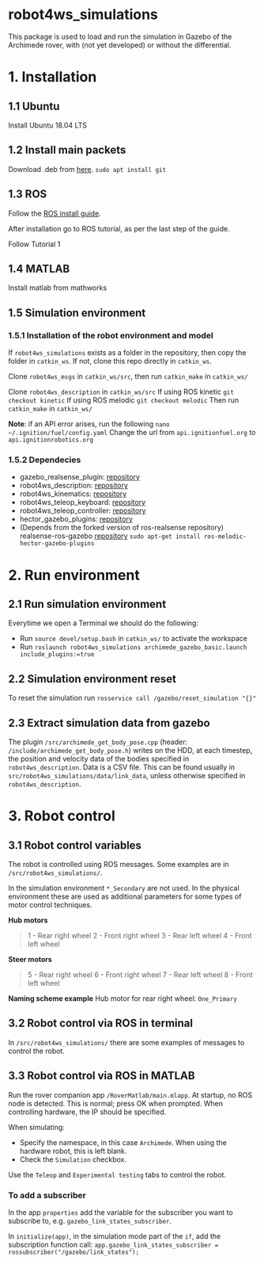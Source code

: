 # robot4ws_simulations
This package is used to load and run the simulation in Gazebo of the Archimede rover, with (not yet developed) or without the differential.



# 1. Installation
## 1.1 Ubuntu
Install Ubuntu 18.04 LTS

## 1.2 Install main packets
Download .deb from [here](https://code.visualstudio.com/).
```sudo apt install git```

## 1.3 ROS
Follow the [ROS install guide](http://wiki.ros.org/melodic/Installation/Ubuntu).

After installation go to ROS tutorial, as per the last step of the guide.

Follow Tutorial 1

## 1.4 MATLAB
Install matlab from mathworks

## 1.5 Simulation environment
### 1.5.1 Installation of the robot environment and model
If ```robot4ws_simulations``` exists as a folder in the repository, then copy the folder in ```catkin_ws```. If not, clone this repo directly in ```catkin_ws```.

Clone ```robot4ws_msgs``` in ```catkin_ws/src```, then run ```catkin_make``` in ```catkin_ws/```

Clone ```robot4ws_description``` in ```catkin_ws/src```
If using ROS kinetic ```git checkout kinetic```
If using ROS melodic ```git checkout melodic```
Then run ```catkin_make``` in ```catkin_ws/```

**Note**: if an API error arises, run the following
```nano ~/.ignition/fuel/config.yaml```
Change the url from ```api.ignitionfuel.org``` to ```api.ignitionrobotics.org```

### 1.5.2 Dependecies
* gazebo_realsense_plugin: [repository](https://github.com/pal-robotics/realsense_gazebo_plugin)
* robot4ws_description: [repository](https://github.com/matteocaruso1993/robot4ws_description)
* robot4ws_kinematics: [repository](https://github.com/matteocaruso1993/rover4ws-kinematics)
* robot4ws_teleop_keyboard: [repository](https://github.com/matteocaruso1993/rover4ws_teleop_keyboard)
* robot4ws_teleop_controller: [repository](https://github.com/matteocaruso1993/robot4ws-teleop-joystick)
* hector_gazebo_plugins: [repository](http://wiki.ros.org/action/fullsearch/hector_gazebo_plugins?action=fullsearch&context=180&value=linkto%3A%22hector_gazebo_plugins%22)
* (Depends from the forked version of ros-realsense repository) realsense-ros-gazebo [repository](https://github.com/rickstaa/realsense-ros-gazebo)
``` sudo apt-get install ros-melodic-hector-gazebo-plugins ```





# 2. Run environment
## 2.1 Run simulation environment
Everytime we open a Terminal we should do the following:
* Run ```source devel/setup.bash``` in ```catkin_ws/``` to activate the workspace
* Run ```roslaunch robot4ws_simulations archimede_gazebo_basic.launch include_plugins:=true```


## 2.2 Simulation environment reset
To reset the simulation run ```rosservice call /gazebo/reset_simulation "{}"```

## 2.3 Extract simulation data from gazebo
The plugin ```/src/archimede_get_body_pose.cpp``` (header: ```/include/archimede_get_body_pose.h```) writes on the HDD, at each timestep, the position and velocity data of the bodies specified in ```robot4ws_description```. Data is a CSV file.
This can be found usually in ```src/robot4ws_simulations/data/link_data```, unless otherwise specified in ```robot4ws_description```.



# 3. Robot control
## 3.1 Robot control variables
The robot is controlled using ROS messages. Some examples are in ```/src/robot4ws_simulations/```.

In the simulation environment ```*_Secondary``` are not used. In the physical environment these are used as additional parameters for some types of motor control techniques.

**Hub motors**
>1 - Rear right wheel
>2 - Front right wheel
>3 - Rear left wheel
>4 - Front left wheel

**Steer motors**
>5 - Rear right wheel
>6 - Front right wheel
>7 - Rear left wheel
>8 - Front left wheel

**Naming scheme example**
Hub motor for rear right wheel:
```One_Primary```

## 3.2 Robot control via ROS in terminal
In ```/src/robot4ws_simulations/``` there are some examples of messages to control the robot.

## 3.3 Robot control via ROS in MATLAB
Run the rover companion app ```/RoverMatlab/main.mlapp```.
At startup, no ROS node is detected. This is normal; press OK when prompted. When controlling hardware, the IP should be specified.

When simulating:
* Specify the namespace, in this case ```Archimede```. When using the hardware robot, this is left blank.
* Check the ```Simulation``` checkbox.

Use the ```Teleop``` and ```Experimental testing``` tabs to control the robot.

### To add a subscriber
In the app ```properties``` add the variable for the subscriber you want to subscribe to, e.g. ```gazebo_link_states_subscriber```.

In ```initialize(app)```, in the simulation mode part of the ```if```, add the subscription function call:
```app.gazebo_link_states_subscriber = rossubscriber("/gazebo/link_states");```












